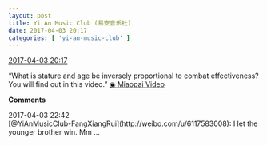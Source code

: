```yaml
---
layout: post
title: Yi An Music Club (易安音乐社)
date: 2017-04-03 20:17
categories: [ 'yi-an-music-club' ]
---
```


<div class="weibo-info">
  <a href="http://weibo.com/6094546964/ECPtCpUPC">2017-04-03 20:17</a>
</div>

“What is stature and age be inversely proportional to combat effectiveness? You will find out in this video.” [◉ Miaopai Video](http://www.miaopai.com/show/D-cib2GOAS71gQGWBdnCdQlJdwVy5UGj.html)

<!-- more -->

**Comments**

<div class="weibo-info">2017-04-03 22:42</div>
[@YiAnMusicClub-FangXiangRui](http://weibo.com/u/6117583008): I let the younger brother win. Mm …
